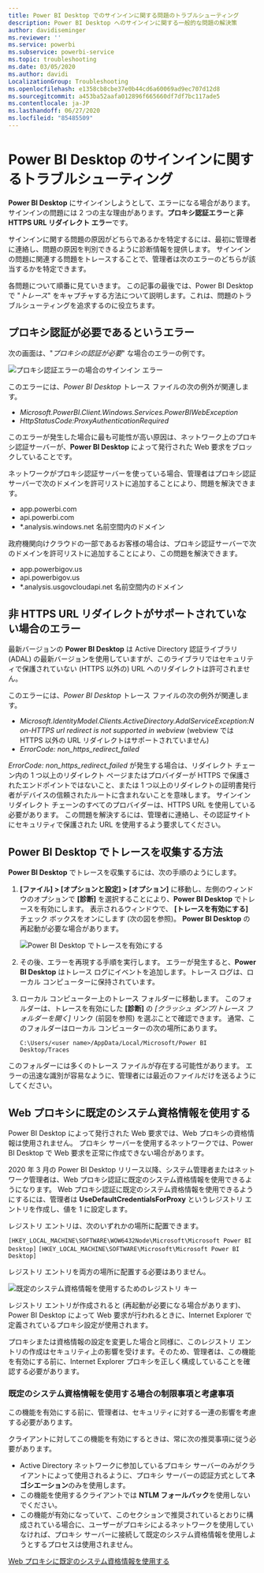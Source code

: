 ```yaml
---
title: Power BI Desktop でのサインインに関する問題のトラブルシューティング
description: Power BI Desktop へのサインインに関する一般的な問題の解決策
author: davidiseminger
ms.reviewer: ''
ms.service: powerbi
ms.subservice: powerbi-service
ms.topic: troubleshooting
ms.date: 03/05/2020
ms.author: davidi
LocalizationGroup: Troubleshooting
ms.openlocfilehash: e1358cb8cbe37e0b44cd6a60069ad9ec707d12d8
ms.sourcegitcommit: a453ba52aafa012896f665660df7df7bc117ade5
ms.contentlocale: ja-JP
ms.lasthandoff: 06/27/2020
ms.locfileid: "85485509"
---
```

# <a name="troubleshooting-sign-in-for-power-bi-desktop"></a>Power BI Desktop のサインインに関するトラブルシューティング
**Power BI Desktop** にサインインしようとして、エラーになる場合があります。 サインインの問題には 2 つの主な理由があります。**プロキシ認証エラー**と**非 HTTPS URL リダイレクト エラー**です。 

サインインに関する問題の原因がどちらであるかを特定するには、最初に管理者に連絡し、問題の原因を判別できるように診断情報を提供します。 サインインの問題に関連する問題をトレースすることで、管理者は次のエラーのどちらが該当するかを特定できます。 

各問題について順番に見ていきます。 この記事の最後では、Power BI Desktop で "*トレース*" をキャプチャする方法について説明します。これは、問題のトラブルシューティングを追求するのに役立ちます。


## <a name="proxy-authentication-required-error"></a>プロキシ認証が必要であるというエラー

次の画面は、"*プロキシの認証が必要*" な場合のエラーの例です。

![プロキシ認証エラーの場合のサインイン エラー](media/desktop-troubleshooting-sign-in/desktop-tshoot-sign-in_01.png)

このエラーには、*Power BI Desktop* トレース ファイルの次の例外が関連します。

* *Microsoft.PowerBI.Client.Windows.Services.PowerBIWebException*
* *HttpStatusCode:ProxyAuthenticationRequired*

このエラーが発生した場合に最も可能性が高い原因は、ネットワーク上のプロキシ認証サーバーが、**Power BI Desktop** によって発行された Web 要求をブロックしていることです。 

ネットワークがプロキシ認証サーバーを使っている場合、管理者はプロキシ認証サーバーで次のドメインを許可リストに追加することにより、問題を解決できます。

* app.powerbi.com
* api.powerbi.com
* *.analysis.windows.net 名前空間内のドメイン

政府機関向けクラウドの一部であるお客様の場合は、プロキシ認証サーバーで次のドメインを許可リストに追加することにより、この問題を解決できます。

* app.powerbigov.us
* api.powerbigov.us
* *.analysis.usgovcloudapi.net 名前空間内のドメイン

## <a name="non-https-url-redirect-not-supported-error"></a>非 HTTPS URL リダイレクトがサポートされていない場合のエラー

最新バージョンの **Power BI Desktop** は Active Directory 認証ライブラリ (ADAL) の最新バージョンを使用していますが、このライブラリではセキュリティで保護されていない (HTTPS 以外の) URL へのリダイレクトは許可されません。 

このエラーには、*Power BI Desktop* トレース ファイルの次の例外が関連します。

* *Microsoft.IdentityModel.Clients.ActiveDirectory.AdalServiceException:Non-HTTPS url redirect is not supported in webview* (webview では HTTPS 以外の URL リダイレクトはサポートされていません)
* *ErrorCode: non_https_redirect_failed*

*ErrorCode: non_https_redirect_failed* が発生する場合は、リダイレクト チェーン内の 1 つ以上のリダイレクト ページまたはプロバイダーが HTTPS で保護されたエンドポイントではないこと、または 1 つ以上のリダイレクトの証明書発行者がデバイスの信頼されたルートに含まれないことを意味します。 サインイン リダイレクト チェーンのすべてのプロバイダーは、HTTPS URL を使用している必要があります。 この問題を解決するには、管理者に連絡し、その認証サイトにセキュリティで保護された URL を使用するよう要求してください。 

## <a name="how-to-collect-a-trace-in-power-bi-desktop"></a>Power BI Desktop でトレースを収集する方法

**Power BI Desktop** でトレースを収集するには、次の手順のようにします。

1. **[ファイル] > [オプションと設定] > [オプション]** に移動し、左側のウィンドウのオプションで **[診断]** を選択することにより、**Power BI Desktop** でトレースを有効にします。 表示されるウィンドウで、 **[トレースを有効にする]** チェック ボックスをオンにします (次の図を参照)。 **Power BI Desktop** の再起動が必要な場合があります。
   
   ![Power BI Desktop でトレースを有効にする](media/desktop-troubleshooting-sign-in/desktop-tshoot-sign-in_02.png)

2. その後、エラーを再現する手順を実行します。 エラーが発生すると、**Power BI Desktop** はトレース ログにイベントを追加します。トレース ログは、ローカル コンピューターに保持されています。

3. ローカル コンピューター上のトレース フォルダーに移動します。 このフォルダーは、トレースを有効にした **[診断]** の *[クラッシュ ダンプ/トレース フォルダーを開く]* リンク (前図を参照) を選ぶことで確認できます。 通常、このフォルダーはローカル コンピューターの次の場所にあります。

    `C:\Users/<user name>/AppData/Local/Microsoft/Power BI Desktop/Traces`

このフォルダーには多くのトレース ファイルが存在する可能性があります。 エラーの迅速な識別が容易なように、管理者には最近のファイルだけを送るようにしてください。 


## <a name="using-default-system-credentials-for-web-proxy"></a>Web プロキシに既定のシステム資格情報を使用する

Power BI Desktop によって発行された Web 要求では、Web プロキシの資格情報は使用されません。 プロキシ サーバーを使用するネットワークでは、Power BI Desktop で Web 要求を正常に作成できない場合があります。 

2020 年 3 月の Power BI Desktop リリース以降、システム管理者またはネットワーク管理者は、Web プロキシ認証に既定のシステム資格情報を使用できるようになります。 Web プロキシ認証に既定のシステム資格情報を使用できるようにするには、管理者は **UseDefaultCredentialsForProxy** というレジストリ エントリを作成し、値を 1 に設定します。

レジストリ エントリは、次のいずれかの場所に配置できます。

`[HKEY_LOCAL_MACHINE\SOFTWARE\WOW6432Node\Microsoft\Microsoft Power BI Desktop]`
`[HKEY_LOCAL_MACHINE\SOFTWARE\Microsoft\Microsoft Power BI Desktop]`

レジストリ エントリを両方の場所に配置する必要はありません。

![既定のシステム資格情報を使用するためのレジストリ キー](media/desktop-troubleshooting-sign-in/desktop-tshoot-sign-in-03.png)

レジストリ エントリが作成されると (再起動が必要になる場合があります)、Power BI Desktop によって Web 要求が行われるときに、Internet Explorer で定義されているプロキシ設定が使用されます。 

プロキシまたは資格情報の設定を変更した場合と同様に、このレジストリ エントリの作成はセキュリティ上の影響を受けます。そのため、管理者は、この機能を有効にする前に、Internet Explorer プロキシを正しく構成していることを確認する必要があります。         

### <a name="limitations-and-considerations-for-using-default-system-credentials"></a>既定のシステム資格情報を使用する場合の制限事項と考慮事項

この機能を有効にする前に、管理者は、セキュリティに対する一連の影響を考慮する必要があります。 

クライアントに対してこの機能を有効にするときは、常に次の推奨事項に従う必要があります。

* Active Directory ネットワークに参加しているプロキシ サーバーのみがクライアントによって使用されるように、プロキシ サーバーの認証方式として**ネゴシエーション**のみを使用します。 
* この機能を使用するクライアントでは **NTLM フォールバック**を使用しないでください。
* この機能が有効になっていて、このセクションで推奨されているとおりに構成されている場合に、ユーザーがプロキシによるネットワークを使用していなければ、プロキシ サーバーに接続して既定のシステム資格情報を使用しようとするプロセスは使用されません。


[Web プロキシに既定のシステム資格情報を使用する](#using-default-system-credentials-for-web-proxy)

